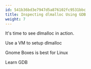 ```yaml
---
id: 541b36bd3e7947d5a876102fc9531bbc
title: Inspecting dlmalloc Using GDB
weight: 7
---
```


It's time to see dlmalloc in action.

Use a VM to setup dlmalloc

Gnome Boxes is best for Linux

Learn GDB